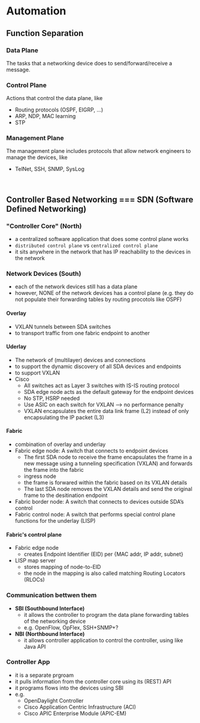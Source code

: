 # Automation

## Function Separation
### Data Plane
The tasks that a networking device does to send/forward/receive a message.

### Control Plane
Actions that control the data plane, like
- Routing protocols (OSPF, EIGRP, ...)
- ARP, NDP, MAC learning
- STP

### Management Plane
The management plane includes protocols that allow network engineers to manage the devices, like
- TelNet, SSH, SNMP, SysLog

<br/>

## Controller Based Networking === SDN (Software Defined Networking)

### "Controller Core" (North)
- a centralized software application that does some control plane works
- `distributed control plane` vs `centralized control plane`
- it sits anywhere in the network that has IP reachability to the devices in the network

### Network Devices (South)
- each of the network devices still has a data plane
- however, NONE of the network devices has a control plane (e.g. they do not populate their forwarding tables by routing procotols like OSPF)

#### Overlay
- VXLAN tunnels between SDA switches
- to transport traffic from one fabric endpoint to another 

#### Uderlay
- The network of (multilayer) devices and connections
- to support the dynamic discovery of all SDA devices and endpoints
- to support VXLAN
- Cisco
    - All switches act as Layer 3 switches with IS-IS routing protocol
    - SDA edge node acts as the default gateway for the endpoint devices
    - No STP, HSRP needed
    - Use ASIC on each switch for VXLAN --> no performance penalty
    - VXLAN encapsulates the entire data link frame (L2) instead of only encapsulating the IP packet (L3)

#### Fabric
- combination of overlay and underlay
- Fabric edge node: A switch that connects to endpoint devices
    - The first SDA node to receive the frame encapsulates the frame in a new message using a tunneling specification (VXLAN) and forwards the frame into the fabric
    - ingress node
    - the frame is forwared within the fabric based on its VXLAN details
    - The last SDA node removes the VXLAN details and send the original frame to the desitination endpoint
- Fabric border node: A switch that connects to devices outside SDA’s control
- Fabric control node: A switch that performs special control plane functions for the underlay (LISP)

#### Fabric's control plane
- Fabric edge node 
    - creates Endpoint Identifier (EID) per {MAC addr, IP addr, subnet}
- LISP map server
    - stores mapping of node-to-EID
    - the node in the mapping is also called matching Routing Locators (RLOCs)

### Communication bettwen them

- **SBI (Southbound Interface)**
    - it allows the controller to program the data plane forwarding tables of the networking device
    - e.g. OpenFlow, OpFlex, SSH+SNMP+?
- **NBI (Northbound Interface)**
    - it allows controller application to control the controller, using like Java API

### Controller App
- it is a separate prgroam
- it pulls information from the controller core using its (REST) API
- it programs flows into the devices using SBI
- e.g.
    - OpenDaylight Controller
    - Cisco Application Centric Infrastructure (ACI)
    - Cisco APIC Enterprise Module (APIC-EM)
